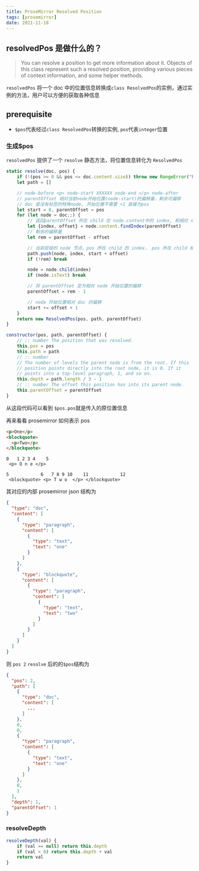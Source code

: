 ```yaml
---
title: ProseMirror Resolved Position
tags: [prosemirror]
date: 2021-11-18
---
```


## resolvedPos 是做什么的？

> You can resolve a position to get more information about it. Objects of this class represent such a resolved position, providing various pieces of context information, and some helper methods.

`resolvedPos` 将一个 doc 中的位置信息转换成`class ResolvedPos`的实例，通过实例的方法，用户可以方便的获取各种信息

## prerequisite

- `$pos`代表经过`class ResolvedPos`转换的实例, `pos`代表`integer`位置

### 生成$pos

`resolvedPos` 提供了一个 `resolve` 静态方法，将位置信息转化为 `ResolvedPos`

```js
static resolve(doc, pos) {
    if (!(pos >= 0 && pos <= doc.content.size)) throw new RangeError("Position " + pos + " out of range")
    let path = []

    // node-bofore <p> node-start XXXXXX node-end </p> node-after
    // parentOffset 相对当前node开始位置(node-start)的偏移量，剩余可偏移
    // doc 是没有标签的特殊node, 开始位置不需要 +1 直接为pos
    let start = 0, parentOffset = pos
    for (let node = doc;;) {
        // 返回parentOffset 所在 child 在 node.content中的 index, 和相对 node.content start 位置的 offset
        let {index, offset} = node.content.findIndex(parentOffset)
        // 剩余的偏移量
        let rem = parentOffset - offset

        // 当前层级的 node 节点，pos 所在 child 的 index， pos 所在 child 相对整体 doc 的 offset
        path.push(node, index, start + offset)
        if (!rem) break

        node = node.child(index)
        if (node.isText) break

        // 将 parentOffset 变为相对 node 开始位置的偏移
        parentOffset = rem - 1

        // node 开始位置相对 doc 的偏移
        start += offset + 1
    }
    return new ResolvedPos(pos, path, parentOffset)
}

constructor(pos, path, parentOffset) {
    // :: number The position that was resolved.
    this.pos = pos
    this.path = path
    // :: number
    // The number of levels the parent node is from the root. If this
    // position points directly into the root node, it is 0. If it
    // points into a top-level paragraph, 1, and so on.
    this.depth = path.length / 3 - 1
    // :: number The offset this position has into its parent node.
    this.parentOffset = parentOffset
}
```

从这段代码可以看到 `$pos.pos`就是传入的原位置信息

再来看看 prosemirror 如何表示 pos

```html
<p>One</p>
<blockquote>
  <p>Two</p>
</blockquote>
```

```
0   1 2 3 4    5
 <p> O n e </p>

5            6   7 8 9 10    11            12
 <blockquote> <p> T w o  </p> </blockquote>

```

其对应的内部 prosemirror json 结构为

```json
{
  "type": "doc",
  "content": [
    {
      "type": "paragraph",
      "content": [
        {
          "type": "text",
          "text": "one"
        }
      ]
    },
    {
      "type": "blockquote",
      "content": [
        {
          "type": "paragraph",
          "content": [
            {
              "type": "text",
              "text": "two"
            }
          ]
        }
      ]
    }
  ]
}
```

则 `pos 2` `resolve` 后的的`$pos`结构为

```json
{
  "pos": 2,
  "path": [
    {
      "type": "doc",
      "content": [
        ...
      ]
    },
    0,
    0,
    {
      "type": "paragraph",
      "content": [
        {
          "type": "text",
          "text": "one"
        }
      ]
    },
    0,
    1
  ],
  "depth": 1,
  "parentOffset": 1
}
```

### resolveDepth

```js
resolveDepth(val) {
    if (val == null) return this.depth
    if (val < 0) return this.depth + val
    return val
}
```
